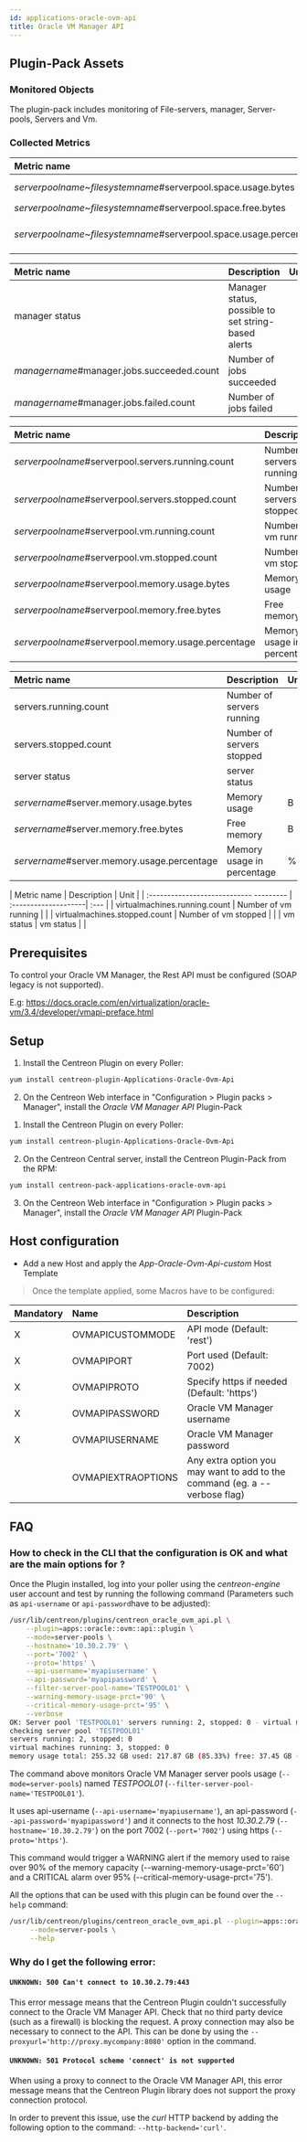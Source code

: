 ```yaml
---
id: applications-oracle-ovm-api
title: Oracle VM Manager API
---
```


## Plugin-Pack Assets

### Monitored Objects

The plugin-pack includes monitoring of File-servers, manager, Server-pools, Servers and Vm.

### Collected Metrics

<!--DOCUSAURUS_CODE_TABS-->

<!--File-servers-->

| Metric name                                                         | Description               | Unit |
| :------------------------------------------------------------------ | :------------------------ | :--- |
| *serverpoolname*~*filesystemname*#serverpool.space.usage.bytes      | Space usage               | B    |
| *serverpoolname*~*filesystemname*#serverpool.space.free.bytes       | Free space                | B    |
| *serverpoolname*~*filesystemname*#serverpool.space.usage.percentage | Space usage in percentage | %    |

<!--Manager-->

| Metric name                                | Description                                          | Unit |
| :----------------------------------------- | :--------------------------------------------------- | :--- |
| manager status                             | Manager status, possible to set string-based alerts  |      |
| *managername*#manager.jobs.succeeded.count | Number of jobs succeeded                             |      |
| *managername*#manager.jobs.failed.count    | Number of jobs failed                                |      |

<!--Server-pools-->

| Metric name                                         | Description                | Unit |
|:--------------------------------------------------- |:-------------------------- | :--- |
| *serverpoolname*#serverpool.servers.running.count   | Number of servers running  |      |
| *serverpoolname*#serverpool.servers.stopped.count   | Number of servers stopped  |      |
| *serverpoolname*#serverpool.vm.running.count        | Number of vm running       |      |
| *serverpoolname*#serverpool.vm.stopped.count        | Number of vm stopped       |      |
| *serverpoolname*#serverpool.memory.usage.bytes      | Memory usage               | B    |
| *serverpoolname*#serverpool.memory.free.bytes       | Free memory                | B    |
| *serverpoolname*#serverpool.memory.usage.percentage | Memory usage in percentage | %    |

<!--Servers-->

| Metric name                                 | Description                | Unit |
| :------------------------------------------ | :------------------------- | :--- |
| servers.running.count                       | Number of servers running  |      |
| servers.stopped.count                       | Number of servers stopped  |      |
| server status                               | server status              |      |
| *servername*#server.memory.usage.bytes      | Memory usage               | B    |
| *servername*#server.memory.free.bytes       | Free memory                | B    |
| *servername*#server.memory.usage.percentage | Memory usage in percentage | %    |

<!--Vm-->

| Metric name                             | Description          | Unit |
| :---------------------------- --------- | :--------------------| :--- |
| virtualmachines.running.count           | Number of vm running |      |
| virtualmachines.stopped.count           | Number of vm stopped |      |
| vm status                               | vm status            |      |

<!--END_DOCUSAURUS_CODE_TABS-->

## Prerequisites

To control your Oracle VM Manager, the Rest API must be configured (SOAP legacy is not supported).

E.g: https://docs.oracle.com/en/virtualization/oracle-vm/3.4/developer/vmapi-preface.html

## Setup

<!--DOCUSAURUS_CODE_TABS-->

<!--Online IMP Licence & IT-100 Editions-->

1. Install the Centreon Plugin on every Poller:

```bash
yum install centreon-plugin-Applications-Oracle-Ovm-Api
```

2. On the Centreon Web interface in "Configuration > Plugin packs > Manager", install the *Oracle VM Manager API* Plugin-Pack

<!--Offline IMP License-->

1. Install the Centreon Plugin on every Poller:

```bash
yum install centreon-plugin-Applications-Oracle-Ovm-Api
```

2. On the Centreon Central server, install the Centreon Plugin-Pack from the RPM:

```bash
yum install centreon-pack-applications-oracle-ovm-api
```

3. On the Centreon Web interface in "Configuration > Plugin packs > Manager", install the *Oracle VM Manager API* Plugin-Pack

<!--END_DOCUSAURUS_CODE_TABS-->

## Host configuration 

* Add a new Host and apply the *App-Oracle-Ovm-Api-custom* Host Template

> Once the template applied, some Macros have to be configured:

| Mandatory | Name               | Description                                                                |
| :-------- | :----------------- | :------------------------------------------------------------------------- |
| X         | OVMAPICUSTOMMODE   | API mode (Default: 'rest')                                                 |
| X         | OVMAPIPORT         | Port used (Default: 7002)                                                  |
| X         | OVMAPIPROTO        | Specify https if needed (Default: 'https')                                 |
| X         | OVMAPIPASSWORD     | Oracle VM Manager username                                                 |
| X         | OVMAPIUSERNAME     | Oracle VM Manager password                                                 |
|           | OVMAPIEXTRAOPTIONS | Any extra option you may want to add to the command (eg. a --verbose flag) |

## FAQ

### How to check in the CLI that the configuration is OK and what are the main options for ?

Once the Plugin installed, log into your poller using the *centreon-engine* user account and test by running the following command
(Parameters such as ```api-username``` or ```api-password```have to be adjusted):

```bash
/usr/lib/centreon/plugins/centreon_oracle_ovm_api.pl \
    --plugin=apps::oracle::ovm::api::plugin \
    --mode=server-pools \
    --hostname='10.30.2.79' \
    --port='7002' \
    --proto='https' \
    --api-username='myapiusername' \
    --api-password='myapipassword' \
    --filter-server-pool-name='TESTPOOL01' \
    --warning-memory-usage-prct='90' \
    --critical-memory-usage-prct='95' \
    --verbose
OK: Server pool 'TESTPOOL01' servers running: 2, stopped: 0 - virtual machines running: 3, stopped: 0 - memory usage total: 255.32 GB used: 217.87 GB (85.33%) free: 37.45 GB (14.67%) | 'TESTPOOL01#serverpool.servers.running.count'=2;;;0;2 'TESTPOOL01#serverpool.servers.stopped.count'=0;;;0;2 'TESTPOOL01#serverpool.vm.running.count'=3;;;0;3 'TESTPOOL01#serverpool.vm.stopped.count'=0;;;0;3 'TESTPOOL01#serverpool.memory.usage.bytes'=233939402752B;;;0;274148098048 'TESTPOOL01#serverpool.memory.free.bytes'=40208695296B;;;0;274148098048 'TESTPOOL01#serverpool.memory.usage.percentage'=85.33%;90;95;0;100
checking server pool 'TESTPOOL01'
servers running: 2, stopped: 0
virtual machines running: 3, stopped: 0
memory usage total: 255.32 GB used: 217.87 GB (85.33%) free: 37.45 GB (14.67%)
```

The command above monitors Oracle VM Manager server pools usage  (```--mode=server-pools```) named *TESTPOOL01* (```--filter-server-pool-name='TESTPOOL01'```).

It uses api-username (```--api-username='myapiusername'```), an api-password (```--api-password='myapipassword'```)
and it connects to the host _10.30.2.79_ (```--hostname='10.30.2.79'```)
on the port 7002 (```--port='7002'```) using https (```--proto='https'```).

This command would trigger a WARNING alert if the memory used to raise over 90% of the memory capacity (--warning-memory-usage-prct='60') and a CRITICAL alarm over 95% (--critical-memory-usage-prct='75').

All the options that can be used with this plugin can be found over the ```--help``` command:

```bash
/usr/lib/centreon/plugins/centreon_oracle_ovm_api.pl --plugin=apps::oracle::ovm::api::plugin \
     --mode=server-pools \
     --help
```

### Why do I get the following error: 

#### ```UNKNOWN: 500 Can't connect to 10.30.2.79:443```

This error message means that the Centreon Plugin couldn't successfully connect to the Oracle VM Manager API.
Check that no third party device (such as a firewall) is blocking the request.
A proxy connection may also be necessary to connect to the API. This can be done by using the ```--proxyurl='http://proxy.mycompany:8080'``` option in the command.

#### ```UNKNOWN: 501 Protocol scheme 'connect' is not supported```

When using a proxy to connect to the Oracle VM Manager API, this error message means that the Centreon Plugin library does not support
the proxy connection protocol.

In order to prevent this issue, use the *curl* HTTP backend by adding the following option to the command: ```--http-backend='curl'```.

